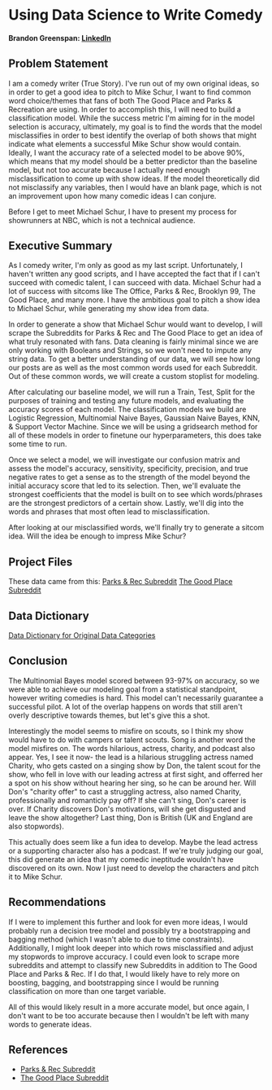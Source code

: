 # Using Data Science to Write Comedy
#### Brandon Greenspan: [LinkedIn](https://https://www.linkedin.com/in/brandonlgreenspan)

## Problem Statement
I am a comedy writer (True Story). I've run out of my own original ideas, so in order to get a good idea to pitch to Mike Schur, I want to find common word choice/themes that fans of both The Good Place and Parks & Recreation are using. In order to accomplish this, I will need to build a classification model. While the success metric I'm aiming for in the model selection is accuracy, ultimately, my goal is to find the words that the model misclassifies in order to best identify the overlap of both shows that might indicate what elements a successful Mike Schur show would contain. Ideally, I want the accuracy rate of a selected model to be above 90%, which means that my model should be a better predictor than the baseline model, but not too accurate because I actually need enough misclassification to come up with show ideas. If the model theoretically did not misclassify any variables, then I would have an blank page, which is not an improvement upon how many comedic ideas I can conjure.

Before I get to meet Michael Schur, I have to present my process for showrunners at NBC, which is not a technical audience.

## Executive Summary
As I comedy writer, I'm only as good as my last script.  Unfortunately, I haven't written any good scripts, and I have accepted the fact that if I can't succeed with comedic talent, I can succeed with data.  Michael Schur had a lot of success with sitcoms like The Office, Parks & Rec, Brooklyn 99, The Good Place, and many more.  I have the ambitious goal to pitch a show idea to Michael Schur, while generating my show idea from data.

In order to generate a show that Michael Schur would want to develop, I will scrape the Subreddits for Parks & Rec and The Good Place to get an idea of what truly resonated with fans.  Data cleaning is fairly minimal since we are only working with Booleans and Strings, so we won't need to impute any string data.  To get a better understanding of our data, we will see how long our posts are as well as the most common words used for each Subreddit.  Out of these common words, we will create a custom stoplist for modeling.

After calculating our baseline model, we will run a Train, Test, Split for the purposes of training and testing any future models, and evaluating the accuracy scores of each model.  The classification models we build are Logistic Regression, Multinomial Naive Bayes, Gaussian Naive Bayes, KNN, & Support Vector Machine.  Since we will be using a gridsearch method for all of these models in order to finetune our hyperparameters, this does take some time to run.

Once we select a model, we will investigate our confusion matrix and assess the model's accuracy, sensitivity, specificity, precision, and true negative rates to get a sense as to the strength of the model beyond the initial accuracy score that led to its selection.  Then, we'll evaluate the strongest coefficients that the model is built on to see which words/phrases are the strongest predictors of a certain show.  Lastly, we'll dig into the words and phrases that most often lead to misclassification.

After looking at our misclassified words, we'll finally try to generate a sitcom idea.  Will the idea be enough to impress Mike Schur?

## Project Files
These data came from this:
[Parks & Rec Subreddit](https://www.reddit.com/r/PandR/)
[The Good Place Subreddit](https://www.reddit.com/r/TheGoodPlace/)


## Data Dictionary
[Data Dictionary for Original Data Categories](https://pushshift.io/api-parameters/)


## Conclusion
The Multinomial Bayes model scored between 93-97% on accuracy, so we were able to achieve our modeling goal from a statistical standpoint, however writing comedies is hard.  This model can't necessarily guarantee a successful pilot.  A lot of the overlap happens on words that still aren't overly descriptive towards themes, but let's give this a shot.

Interestingly the model seems to misfire on scouts, so I think my show would have to do with campers or talent scouts.  Song is another word the model misfires on.  The words hilarious, actress, charity, and podcast also appear.  Yes, I see it now- the lead is a hilarious struggling actress named Charity, who gets casted on a singing show by Don, the talent scout for the show, who fell in love with our leading actress at first sight, and offerred her a spot on his show without hearing her sing, so he can be around her.  Will Don's "charity offer" to cast a struggling actress, also named Charity, professionally and romanticly pay off?  If she can't sing, Don's career is over.  If Charity discovers Don's motivations, will she get disgusted and leave the show altogether?  Last thing, Don is British (UK and England are also stopwords).

This actually does seem like a fun idea to develop.  Maybe the lead actress or a supporting character also has a podcast.  If we're truly judging our goal, this did generate an idea that my comedic ineptitude wouldn't have discovered on its own.  Now I just need to develop the characters and pitch it to Mike Schur.


## Recommendations
If I were to implement this further and look for even more ideas, I would probably run a decision tree model and possibly try a bootstrapping and bagging method (which I wasn't able to due to time constraints).  Additionally, I might look deeper into which rows misclassified and adjust my stopwords to improve accuracy.  I could even look to scrape more subreddits and attempt to classify new Subreddits in addition to The Good Place and Parks & Rec.  If I do that, I would likely have to rely more on boosting, bagging, and bootstrapping since I would be running classification on more than one target variable.

All of this would likely result in a more accurate model, but once again, I don't want to be too accurate because then I wouldn't be left with many words to generate ideas.


## References
- [Parks & Rec Subreddit](https://www.reddit.com/r/PandR/)
- [The Good Place Subreddit](https://www.reddit.com/r/TheGoodPlace/)



```python

```
